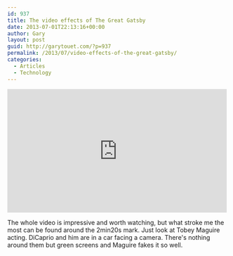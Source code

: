 ```yaml
---
id: 937
title: The video effects of The Great Gatsby
date: 2013-07-01T22:13:16+00:00
author: Gary
layout: post
guid: http://garytouet.com/?p=937
permalink: /2013/07/video-effects-of-the-great-gatsby/
categories:
  - Articles
  - Technology
---
```

<iframe src="http://player.vimeo.com/video/68451324" width="500" height="281" frameborder="0" webkitAllowFullScreen mozallowfullscreen allowFullScreen></iframe>

<p>The whole video is impressive and worth watching, but what stroke me the most can be found around the 2min20s mark. Just look at Tobey Maguire acting. DiCaprio and him are in a car facing a camera. There's nothing around them but green screens and Maguire fakes it so well.</p>